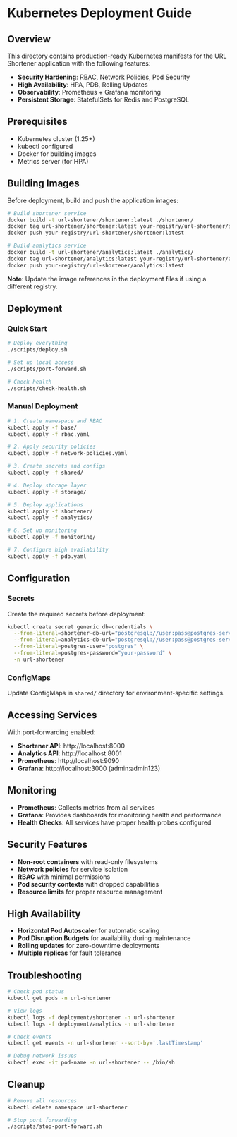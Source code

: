 # Kubernetes Deployment Guide

## Overview

This directory contains production-ready Kubernetes manifests for the URL Shortener application with the following features:

- **Security Hardening**: RBAC, Network Policies, Pod Security
- **High Availability**: HPA, PDB, Rolling Updates
- **Observability**: Prometheus + Grafana monitoring
- **Persistent Storage**: StatefulSets for Redis and PostgreSQL

## Prerequisites

- Kubernetes cluster (1.25+)
- kubectl configured
- Docker for building images
- Metrics server (for HPA)

## Building Images

Before deployment, build and push the application images:

```bash
# Build shortener service
docker build -t url-shortener/shortener:latest ./shortener/
docker tag url-shortener/shortener:latest your-registry/url-shortener/shortener:latest
docker push your-registry/url-shortener/shortener:latest

# Build analytics service
docker build -t url-shortener/analytics:latest ./analytics/
docker tag url-shortener/analytics:latest your-registry/url-shortener/analytics:latest
docker push your-registry/url-shortener/analytics:latest
```

**Note**: Update the image references in the deployment files if using a different registry.

## Deployment

### Quick Start

```bash
# Deploy everything
./scripts/deploy.sh

# Set up local access
./scripts/port-forward.sh

# Check health
./scripts/check-health.sh
```

### Manual Deployment

```bash
# 1. Create namespace and RBAC
kubectl apply -f base/
kubectl apply -f rbac.yaml

# 2. Apply security policies
kubectl apply -f network-policies.yaml

# 3. Create secrets and configs
kubectl apply -f shared/

# 4. Deploy storage layer
kubectl apply -f storage/

# 5. Deploy applications
kubectl apply -f shortener/
kubectl apply -f analytics/

# 6. Set up monitoring
kubectl apply -f monitoring/

# 7. Configure high availability
kubectl apply -f pdb.yaml
```

## Configuration

### Secrets

Create the required secrets before deployment:

```bash
kubectl create secret generic db-credentials \
  --from-literal=shortener-db-url="postgresql://user:pass@postgres-service:5432/shortener" \
  --from-literal=analytics-db-url="postgresql://user:pass@postgres-service:5432/analytics" \
  --from-literal=postgres-user="postgres" \
  --from-literal=postgres-password="your-password" \
  -n url-shortener
```

### ConfigMaps

Update ConfigMaps in `shared/` directory for environment-specific settings.

## Accessing Services

With port-forwarding enabled:

- **Shortener API**: http://localhost:8000
- **Analytics API**: http://localhost:8001
- **Prometheus**: http://localhost:9090
- **Grafana**: http://localhost:3000 (admin:admin123)

## Monitoring

- **Prometheus**: Collects metrics from all services
- **Grafana**: Provides dashboards for monitoring health and performance
- **Health Checks**: All services have proper health probes configured

## Security Features

- **Non-root containers** with read-only filesystems
- **Network policies** for service isolation
- **RBAC** with minimal permissions
- **Pod security contexts** with dropped capabilities
- **Resource limits** for proper resource management

## High Availability

- **Horizontal Pod Autoscaler** for automatic scaling
- **Pod Disruption Budgets** for availability during maintenance
- **Rolling updates** for zero-downtime deployments
- **Multiple replicas** for fault tolerance

## Troubleshooting

```bash
# Check pod status
kubectl get pods -n url-shortener

# View logs
kubectl logs -f deployment/shortener -n url-shortener
kubectl logs -f deployment/analytics -n url-shortener

# Check events
kubectl get events -n url-shortener --sort-by='.lastTimestamp'

# Debug network issues
kubectl exec -it pod-name -n url-shortener -- /bin/sh
```

## Cleanup

```bash
# Remove all resources
kubectl delete namespace url-shortener

# Stop port forwarding
./scripts/stop-port-forward.sh
```
